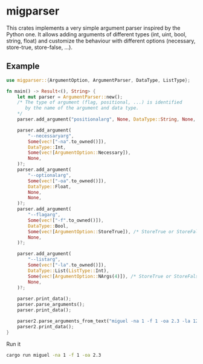 # migparser

This crates implements a very simple argument parser inspired by the Python one. It allows adding arguments of different types (int, uint, bool, string, float) and customize the behaviour with different options (necessary, store-true, store-false, ...).

## Example
```rust
use migparser::{ArgumentOption, ArgumentParser, DataType, ListType};

fn main() -> Result<(), String> {
    let mut parser = ArgumentParser::new();
    /* The type of argument (flag, positional, ...) is identified
       by the name of the argument and data type.
    */
    parser.add_argument("positionalarg", None, DataType::String, None, None)?;

    parser.add_argument(
        "--necessaryarg",
        Some(vec!["-na".to_owned()]),
        DataType::Int,
        Some(vec![ArgumentOption::Necessary]),
        None,
    )?;
    parser.add_argument(
        "--optionalarg",
        Some(vec!["-oa".to_owned()]),
        DataType::Float,
        None,
        None,
    )?;
    parser.add_argument(
        "--flagarg",
        Some(vec!["-f".to_owned()]),
        DataType::Bool,
        Some(vec![ArgumentOption::StoreTrue]), /* StoreTrue or StoreFalse for flag */
        None,
    )?;

    parser.add_argument(
        "--listarg",
        Some(vec!["-la".to_owned()]),
        DataType::List(ListType::Int),
        Some(vec![ArgumentOption::NArgs(4)]), /* StoreTrue or StoreFalse for flag */
        None,
    )?;
    
    parser.print_data();
    parser.parse_arguments();
    parser.print_data();

    parser2.parse_arguments_from_text("miguel -na 1 -f 1 -oa 2.3 -la 12 34 78 23".to_owned());
    parser2.print_data();
}
```

Run it

```bash
cargo run miguel -na 1 -f 1 -oa 2.3
```

